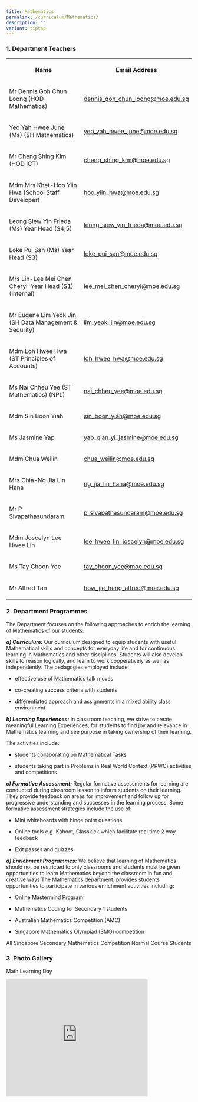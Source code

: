 ```yaml
---
title: Mathematics
permalink: /curriculum/Mathematics/
description: ""
variant: tiptap
---
```

<h3>1. Department Teachers</h3>
<table style="minWidth: 50px">
<colgroup>
<col>
<col>
</colgroup>
<tbody>
<tr>
<th rowspan="1" colspan="1">
<p>Name</p>
</th>
<th rowspan="1" colspan="1">
<p>Email Address</p>
</th>
</tr>
<tr>
<td rowspan="1" colspan="1">
<p>Mr Dennis Goh Chun Loong (HOD Mathematics)</p>
</td>
<td rowspan="1" colspan="1">
<p><a href="mailto:dennis_goh_chun_loong@moe.edu.sg" rel="noopener noreferrer nofollow" target="_blank">dennis_goh_chun_loong@moe.edu.sg</a>
</p>
</td>
</tr>
<tr>
<td rowspan="1" colspan="1">
<p>Yeo Yah Hwee June (Ms) (SH Mathematics)</p>
</td>
<td rowspan="1" colspan="1">
<p><a href="mailto:yeo_yah_hwee_june@moe.edu.sg" rel="noopener noreferrer nofollow" target="_blank">yeo_yah_hwee_june@moe.edu.sg</a>
</p>
</td>
</tr>
<tr>
<td rowspan="1" colspan="1">
<p>Mr Cheng Shing Kim (HOD ICT)</p>
</td>
<td rowspan="1" colspan="1">
<p><a href="mailto:cheng_shing_kim@moe.edu.sg" rel="noopener noreferrer nofollow" target="_blank">cheng_shing_kim@moe.edu.sg</a>
</p>
</td>
</tr>
<tr>
<td rowspan="1" colspan="1">
<p>Mdm Mrs Khet-Hoo Yiin Hwa (School Staff Developer)</p>
</td>
<td rowspan="1" colspan="1">
<p><a href="mailto:hoo_yiin_hwa@moe.edu.sg" rel="noopener noreferrer nofollow" target="_blank">hoo_yiin_hwa@moe.edu.sg</a>
</p>
</td>
</tr>
<tr>
<td rowspan="1" colspan="1">
<p>Leong Siew Yin Frieda (Ms) Year Head (S4,5)</p>
</td>
<td rowspan="1" colspan="1">
<p><a href="mailto:leong_siew_yin_frieda@moe.edu.sg" rel="noopener noreferrer nofollow" target="_blank">leong_siew_yin_frieda@moe.edu.sg</a>
</p>
</td>
</tr>
<tr>
<td rowspan="1" colspan="1">
<p>Loke Pui San (Ms) Year Head (S3)</p>
</td>
<td rowspan="1" colspan="1">
<p><a href="mailto:loke_pui_san@moe.edu.sg" rel="noopener noreferrer nofollow" target="_blank">loke_pui_san@moe.edu.sg</a>
</p>
</td>
</tr>
<tr>
<td rowspan="1" colspan="1">
<p>Mrs Lin-Lee Mei Chen Cheryl&nbsp; Year Head (S1) (Internal)</p>
</td>
<td rowspan="1" colspan="1">
<p><a href="mailto:lee_mei_chen_cheryl@moe.edu.sg" rel="noopener noreferrer nofollow" target="_blank">lee_mei_chen_cheryl@moe.edu.sg</a>
</p>
</td>
</tr>
<tr>
<td rowspan="1" colspan="1">
<p>Mr Eugene Lim Yeok Jin (SH Data Management &amp; Security)</p>
</td>
<td rowspan="1" colspan="1">
<p><a href="mailto:lim_yeok_jin@moe.edu.sg" rel="noopener noreferrer nofollow" target="_blank">lim_yeok_jin@moe.edu.sg</a>
</p>
</td>
</tr>
<tr>
<td rowspan="1" colspan="1">
<p>Mdm Loh Hwee Hwa (ST Principles of Accounts)</p>
</td>
<td rowspan="1" colspan="1">
<p><a href="mailto:loh_hwee_hwa@moe.edu.sg" rel="noopener noreferrer nofollow" target="_blank">loh_hwee_hwa@moe.edu.sg</a>
</p>
</td>
</tr>
<tr>
<td rowspan="1" colspan="1">
<p>Ms Nai Chheu Yee (ST Mathematics) (NPL)</p>
</td>
<td rowspan="1" colspan="1">
<p><a href="mailto:nai_chheu_yee@moe.edu.sg" rel="noopener noreferrer nofollow" target="_blank">nai_chheu_yee@moe.edu.sg</a>
</p>
</td>
</tr>
<tr>
<td rowspan="1" colspan="1">
<p>Mdm Sin Boon Yiah</p>
</td>
<td rowspan="1" colspan="1">
<p><a href="mailto:sin_boon_yiah@moe.edu.sg" rel="noopener noreferrer nofollow" target="_blank">sin_boon_yiah@moe.edu.sg</a>
</p>
</td>
</tr>
<tr>
<td rowspan="1" colspan="1">
<p>Ms Jasmine Yap</p>
</td>
<td rowspan="1" colspan="1">
<p><a href="mailto:yap_qian_yi_jasmine@moe.edu.sg" rel="noopener noreferrer nofollow" target="_blank">yap_qian_yi_jasmine@moe.edu.sg</a>
</p>
</td>
</tr>
<tr>
<td rowspan="1" colspan="1">
<p>Mdm Chua Weilin</p>
</td>
<td rowspan="1" colspan="1">
<p><a href="mailto:chua_weilin@moe.edu.sg" rel="noopener noreferrer nofollow" target="_blank">chua_weilin@moe.edu.sg</a>
</p>
</td>
</tr>
<tr>
<td rowspan="1" colspan="1">
<p>Mrs Chia-Ng Jia Lin Hana</p>
</td>
<td rowspan="1" colspan="1">
<p><a href="mailto:ng_jia_lin_hana@moe.edu.sg" rel="noopener noreferrer nofollow" target="_blank">ng_jia_lin_hana@moe.edu.sg</a>
</p>
</td>
</tr>
<tr>
<td rowspan="1" colspan="1">
<p>Mr P Sivapathasundaram</p>
</td>
<td rowspan="1" colspan="1">
<p><a href="mailto:p_sivapathasundaram@moe.edu.sg" rel="noopener noreferrer nofollow" target="_blank">p_sivapathasundaram@moe.edu.sg</a>
</p>
</td>
</tr>
<tr>
<td rowspan="1" colspan="1">
<p>Mdm Joscelyn Lee Hwee Lin</p>
</td>
<td rowspan="1" colspan="1">
<p><a href="mailto:lee_hwee_lin_joscelyn@moe.edu.sg" rel="noopener noreferrer nofollow" target="_blank">lee_hwee_lin_joscelyn@moe.edu.sg</a>
</p>
</td>
</tr>
<tr>
<td rowspan="1" colspan="1">
<p>Ms Tay Choon Yee</p>
</td>
<td rowspan="1" colspan="1">
<p><a href="mailto:tay_choon_yee@moe.edu.sg" rel="noopener noreferrer nofollow" target="_blank">tay_choon_yee@moe.edu.sg</a>
</p>
</td>
</tr>
<tr>
<td rowspan="1" colspan="1">
<p>Mr Alfred Tan&nbsp;</p>
</td>
<td rowspan="1" colspan="1">
<p><a href="mailto:how_jie_heng_alfred@moe.edu.sg" rel="noopener noreferrer nofollow" target="_blank">how_jie_heng_alfred@moe.edu.sg</a>
</p>
</td>
</tr>
</tbody>
</table>
<h3>2. Department Programmes</h3>
<p>The Department focuses on the following approaches to enrich the learning
of Mathematics of our students:</p>
<p><strong><em>a) Curriculum:</em></strong>&nbsp;Our curriculum designed
to equip students with useful Mathematical skills and concepts for everyday
life and for continuous learning in Mathematics and other disciplines.
Students will also develop skills to reason logically, and learn to work
cooperatively as well as independently. The pedagogies employed include:</p>
<ul data-tight="true" class="tight">
<li>
<p>effective use of Mathematics talk moves</p>
</li>
<li>
<p>co-creating success criteria with students</p>
</li>
<li>
<p>differentiated approach and assignments in a mixed ability class environment</p>
</li>
</ul>
<p><strong><em>b) Learning Experiences:</em></strong>&nbsp;In classroom teaching,
we strive to create meaningful Learning Experiences, for students to find
joy and relevance in Mathematics learning and see purpose in taking ownership
of their learning.</p>
<p>The activities include:</p>
<ul data-tight="true" class="tight">
<li>
<p>students collaborating on Mathematical Tasks</p>
</li>
<li>
<p>students taking part in Problems in Real World Context (PRWC) activities
and competitions</p>
</li>
</ul>
<p><strong><em>c) Formative Assessment:</em></strong>&nbsp;Regular formative
assessments for learning are conducted during classroom lesson to inform
students on their learning. They provide feedback on areas for improvement
and follow up for progressive understanding and successes in the learning
process. Some formative assessment strategies include the use of:</p>
<ul data-tight="true" class="tight">
<li>
<p>Mini whiteboards with hinge point questions</p>
</li>
<li>
<p>Online tools e.g. Kahoot, Classkick which facilitate real time 2 way feedback</p>
</li>
<li>
<p>Exit passes and quizzes</p>
</li>
</ul>
<p><strong><em>d) Enrichment Programmes:</em></strong>&nbsp;We believe that
learning of Mathematics should not be restricted to only classrooms and
students must be given opportunities to learn Mathematics beyond the classroom
in fun and creative ways The Mathematics department, provides students
opportunities to participate in various enrichment activities including:</p>
<ul data-tight="true" class="tight">
<li>
<p>Online Mastermind Program</p>
</li>
<li>
<p>Mathematics Coding for Secondary 1 students</p>
</li>
<li>
<p>Australian Mathematics Competition (AMC)</p>
</li>
<li>
<p>Singapore Mathematics Olympiad (SMO) competition</p>
</li>
</ul>
<p>All Singapore Secondary Mathematics Competition Normal Course Students</p>
<h3>3. Photo Gallery</h3>
<p>Math Learning Day</p>
<div class="iframe-wrapper">
<iframe height="317" width="384" allowfullscreen="true" frameborder="0" src="https://docs.google.com/presentation/d/e/2PACX-1vRt5MaYv28ROEdFbRyEZaYDPA_E5xEke4HDbKtc8wnxuvPpCk9TKhYOmlxx5dB1ToYL7peBq57CNCu1/pubembed?start=true&amp;loop=true&amp;delayms=3000"></iframe>
</div>
<p></p>
<p></p>
<p></p>